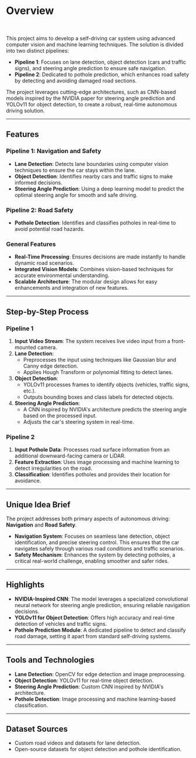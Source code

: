 # **Overview**
<p>&nbsp;</p>
This project aims to develop a self-driving car system using advanced computer vision and machine learning techniques. The solution is divided into two distinct pipelines:

- **Pipeline 1**: Focuses on lane detection, object detection (cars and traffic signs), and steering angle prediction to ensure safe navigation.
- **Pipeline 2**: Dedicated to pothole prediction, which enhances road safety by detecting and avoiding damaged road sections.

The project leverages cutting-edge architectures, such as CNN-based models inspired by the NVIDIA paper for steering angle prediction and YOLOv11 for object detection, to create a robust, real-time autonomous driving solution.

---

## **Features**

### **Pipeline 1: Navigation and Safety**
- **Lane Detection**: Detects lane boundaries using computer vision techniques to ensure the car stays within the lane.
- **Object Detection**: Identifies nearby cars and traffic signs to make informed decisions.
- **Steering Angle Prediction**: Using a deep learning model to predict the optimal steering angle for smooth and safe driving.

### **Pipeline 2: Road Safety**
- **Pothole Detection**: Identifies and classifies potholes in real-time to avoid potential road hazards.

### **General Features**
- **Real-Time Processing**: Ensures decisions are made instantly to handle dynamic road scenarios.
- **Integrated Vision Models**: Combines vision-based techniques for accurate environmental understanding.
- **Scalable Architecture**: The modular design allows for easy enhancements and integration of new features.

---

## **Step-by-Step Process**

### **Pipeline 1**
1. **Input Video Stream**: The system receives live video input from a front-mounted camera.
2. **Lane Detection**:
   - Preprocesses the input using techniques like Gaussian blur and Canny edge detection.
   - Applies Hough Transform or polynomial fitting to detect lanes.
3. **Object Detection**:
   - YOLOv11 processes frames to identify objects (vehicles, traffic signs, etc.).
   - Outputs bounding boxes and class labels for detected objects.
4. **Steering Angle Prediction**:
   - A CNN inspired by NVIDIA's architecture predicts the steering angle based on the processed input.
   - Adjusts the car's steering system in real-time.

### **Pipeline 2**
1. **Input Pothole Data**: Processes road surface information from an additional downward-facing camera or LiDAR.
2. **Feature Extraction**: Uses image processing and machine learning to detect irregularities on the road.
3. **Classification**: Identifies potholes and provides their location for avoidance.

---

## **Unique Idea Brief**

The project addresses both primary aspects of autonomous driving: **Navigation** and **Road Safety**.

- **Navigation System**: Focuses on seamless lane detection, object identification, and precise steering control. This ensures that the car navigates safely through various road conditions and traffic scenarios.
- **Safety Mechanism**: Enhances the system by detecting potholes, a critical real-world challenge, enabling smoother and safer rides.

---

## **Highlights**

- **NVIDIA-Inspired CNN**: The model leverages a specialized convolutional neural network for steering angle prediction, ensuring reliable navigation decisions.
- **YOLOv11 for Object Detection**: Offers high accuracy and real-time detection of vehicles and traffic signs.
- **Pothole Prediction Module**: A dedicated pipeline to detect and classify road damage, setting it apart from standard self-driving systems.

---

## **Tools and Technologies**

- **Lane Detection**: OpenCV for edge detection and image preprocessing.
- **Object Detection**: YOLOv11 for real-time object detection.
- **Steering Angle Prediction**: Custom CNN inspired by NVIDIA's architecture.
- **Pothole Detection**: Image processing and machine learning-based classification.

---

## **Dataset Sources**

- Custom road videos and datasets for lane detection.
- Open-source datasets for object detection and pothole identification.


